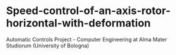 # Speed-control-of-an-axis-rotor-horizontal-with-deformation
Automatic Controls Project - Computer Engineering at Alma Mater Studiorum (University of Bologna)
